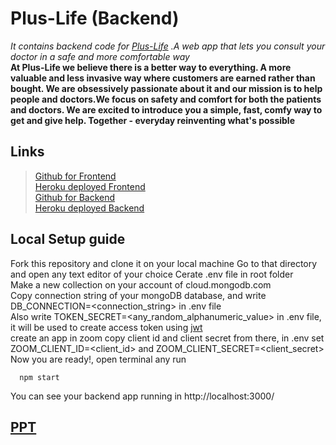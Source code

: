 # Plus-Life (Backend)
*It contains backend code for [Plus-Life](https://github.com/RohitKumar-200/PlusLife_Frontend) .A web app that lets you consult your doctor in a safe and more comfortable way*  
**At Plus-Life we believe there is a better way to everything. A more valuable and less invasive way where customers are earned rather than bought. We are obsessively passionate about it and our mission is to help people and doctors.We focus on safety and comfort for both the patients and doctors. We are excited to introduce you a simple, fast, comfy way to get and give help. Together - everyday reinventing what's possible**  
## Links
> [Github for Frontend](https://github.com/RohitKumar-200/PlusLife_Frontend)  
> [Heroku deployed Frontend](http://plus-life.herokuapp.com/)  
> [Github for Backend](https://github.com/RohitKumar-200/PlusLife_Backend)  
> [Heroku deployed Backend](http://pluslife-api.herokuapp.com/)  
## Local Setup guide
Fork this repository and clone it on your local machine 
Go to that directory and open any text editor of your choice
Cerate .env file in root folder  
Make a new collection on your account of cloud.mongodb.com  
Copy connection string of your mongoDB database, and write DB_CONNECTION=<connection_string> in .env file  
Also write TOKEN_SECRET=<any_random_alphanumeric_value> in .env file, it will be used to create access token using [jwt](https://jwt.io/introduction/)  
create an app in zoom copy client id and client secret from there, in .env set ZOOM_CLIENT_ID=<client_id> and ZOOM_CLIENT_SECRET=<client_secret>
Now you are ready!, open terminal any run  
```
  npm start
```
You can see your backend app running in http://localhost:3000/  
## [PPT](https://github.com/RohitKumar-200/PlusLife_Frontend/blob/master/Plus%20Life.pptx?raw=true)
